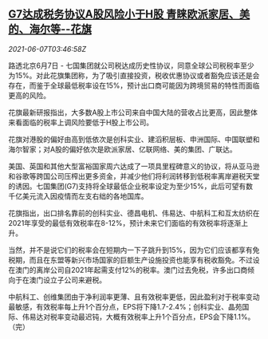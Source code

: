 <!--1623038463000-->
[G7达成税务协议A股风险小于H股 青睐欧派家居、美的、海尔等--花旗](https://cn.reuters.com/article/g7-deal-impact-0607-mon-idCNKCS2DJ09E)
------

<div><i>2021-06-07T03:46:58Z</i></div><p>路透北京6月7日 - 七国集团就公司税达成历史性协议，同意全球公司税税率至少为15%。对此花旗集团称，为了吸引直接投资，税收优惠协议或者豁免应该还是会存在，而鉴于全球最低税率设在15%，预计出口商可能因为跨境贸易的特性而面临更高的风险。</p><p>花旗最新研报指出，大多数A股上市公司来自中国大陆的营收占比更高，因此整体来看面临的税率上调风险要低于H股上市公司。</p><p>花旗对港股的偏好由高到低依次是创科实业、建滔积层板、申洲国际、中国联塑和海尔智家；对A股的偏好依次是欧派家居、亿联网络、美的集团、广联达。</p><p>美国、英国和其他大型富裕国家周六达成了一项具里程碑意义的协议，将从亚马逊和谷歌等跨国公司压榨出更多资金，并减少他们将利润转移到低税率离岸避税天堂的诱因。七国集团(G7)支持将全球最低企业税率设定为至少15%，此后可望有数千亿美元流入因疫情而左支右绌的各地国库。</p><p>花旗指出，出口排名靠前的创科实业、德昌电机、伟易达、中航科工和互太纺织在2021年享受的最低有效税率在8-12%，预计未来它们面临的有效税率将逐渐上升。</p><p>当然，并不是说它们的税率会在短期内一下子跳升到15%，因为它们应该都享有免税期，而且在东盟等新兴市场国家的巨额生产设施投资也能享有税收豁免。不过设在澳门的离岸公司自2021年起需支付12%的税率。澳门过去免税，许多出口商倾向于在澳门设立子公司来避税。</p><p>中航科工、创维集团由于净利润率更薄、且有效税率更低，因此盈利对于税率变动最敏感，有效税率每上升1个百分点，EPS将下降1.7-2.4%；创科实业、晶苑国际、伟易达对税率变动最迟钝，大概有效税率上升1个百分点，EPS会下降1.1%。（完）</p>
